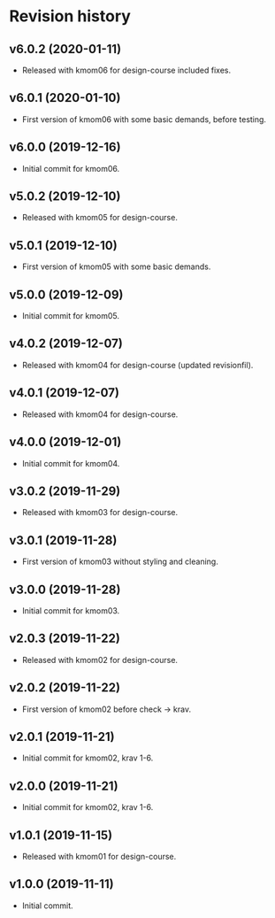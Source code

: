 Revision history
=======================

v6.0.2 (2020-01-11)
------------------------

* Released with kmom06 for design-course included fixes.

v6.0.1 (2020-01-10)
------------------------

* First version of kmom06 with some basic demands, before testing.

v6.0.0 (2019-12-16)
------------------------

* Initial commit for kmom06.

v5.0.2 (2019-12-10)
------------------------

* Released with kmom05 for design-course.

v5.0.1 (2019-12-10)
------------------------

* First version of kmom05 with some basic demands.

v5.0.0 (2019-12-09)
------------------------

* Initial commit for kmom05.

v4.0.2 (2019-12-07)
------------------------

* Released with kmom04 for design-course (updated revisionfil).

v4.0.1 (2019-12-07)
------------------------

* Released with kmom04 for design-course.

v4.0.0 (2019-12-01)
------------------------

* Initial commit for kmom04.

v3.0.2 (2019-11-29)
------------------------

* Released with kmom03 for design-course.

v3.0.1 (2019-11-28)
------------------------

* First version of kmom03 without styling and cleaning.

v3.0.0 (2019-11-28)
------------------------

* Initial commit for kmom03.


v2.0.3 (2019-11-22)
------------------------

* Released with kmom02 for design-course.


v2.0.2 (2019-11-22)
------------------------

* First version of kmom02 before check -> krav.


v2.0.1 (2019-11-21)
------------------------

* Initial commit for kmom02, krav 1-6.


v2.0.0 (2019-11-21)
------------------------

* Initial commit for kmom02, krav 1-6.


v1.0.1 (2019-11-15)
------------------------

* Released with kmom01 for design-course.


v1.0.0 (2019-11-11)
------------------------

* Initial commit.
